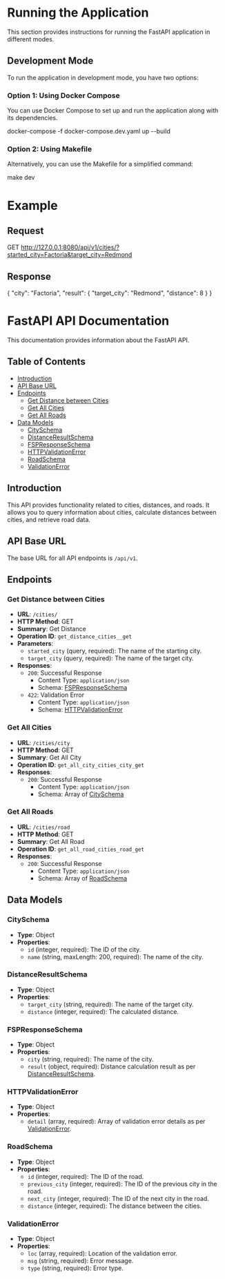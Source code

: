 # Running the Application

This section provides instructions for running the FastAPI application in different modes.

## Development Mode

To run the application in development mode, you have two options:

### Option 1: Using Docker Compose

You can use Docker Compose to set up and run the application along with its dependencies.

docker-compose -f docker-compose.dev.yaml up --build


### Option 2: Using Makefile

Alternatively, you can use the Makefile for a simplified command:

make dev


# Example

## Request

GET http://127.0.0.1:8080/api/v1/cities/?started_city=Factoria&target_city=Redmond

## Response

{
  "city": "Factoria",
  "result": {
    "target_city": "Redmond",
    "distance": 8
  }
}


# FastAPI API Documentation

This documentation provides information about the FastAPI API.

## Table of Contents

- [Introduction](#introduction)
- [API Base URL](#api-base-url)
- [Endpoints](#endpoints)
  - [Get Distance between Cities](#get-distance-between-cities)
  - [Get All Cities](#get-all-cities)
  - [Get All Roads](#get-all-roads)
- [Data Models](#data-models)
  - [CitySchema](#cityschema)
  - [DistanceResultSchema](#distanceresultschema)
  - [FSPResponseSchema](#fsponlyschema)
  - [HTTPValidationError](#httpvalidationerror)
  - [RoadSchema](#roadschema)
  - [ValidationError](#validationerror)

## Introduction

This API provides functionality related to cities, distances, and roads. It allows you to query information about cities, calculate distances between cities, and retrieve road data.

## API Base URL

The base URL for all API endpoints is `/api/v1`.

## Endpoints

### Get Distance between Cities

- **URL**: `/cities/`
- **HTTP Method**: GET
- **Summary**: Get Distance
- **Operation ID**: `get_distance_cities__get`
- **Parameters**:
  - `started_city` (query, required): The name of the starting city.
  - `target_city` (query, required): The name of the target city.
- **Responses**:
  - `200`: Successful Response
    - Content Type: `application/json`
    - Schema: [FSPResponseSchema](#fsponlyschema)
  - `422`: Validation Error
    - Content Type: `application/json`
    - Schema: [HTTPValidationError](#httpvalidationerror)

### Get All Cities

- **URL**: `/cities/city`
- **HTTP Method**: GET
- **Summary**: Get All City
- **Operation ID**: `get_all_city_cities_city_get`
- **Responses**:
  - `200`: Successful Response
    - Content Type: `application/json`
    - Schema: Array of [CitySchema](#cityschema)

### Get All Roads

- **URL**: `/cities/road`
- **HTTP Method**: GET
- **Summary**: Get All Road
- **Operation ID**: `get_all_road_cities_road_get`
- **Responses**:
  - `200`: Successful Response
    - Content Type: `application/json`
    - Schema: Array of [RoadSchema](#roadschema)

## Data Models

### CitySchema

- **Type**: Object
- **Properties**:
  - `id` (integer, required): The ID of the city.
  - `name` (string, maxLength: 200, required): The name of the city.

### DistanceResultSchema

- **Type**: Object
- **Properties**:
  - `target_city` (string, required): The name of the target city.
  - `distance` (integer, required): The calculated distance.

### FSPResponseSchema

- **Type**: Object
- **Properties**:
  - `city` (string, required): The name of the city.
  - `result` (object, required): Distance calculation result as per [DistanceResultSchema](#distanceresultschema).

### HTTPValidationError

- **Type**: Object
- **Properties**:
  - `detail` (array, required): Array of validation error details as per [ValidationError](#validationerror).

### RoadSchema

- **Type**: Object
- **Properties**:
  - `id` (integer, required): The ID of the road.
  - `previous_city` (integer, required): The ID of the previous city in the road.
  - `next_city` (integer, required): The ID of the next city in the road.
  - `distance` (integer, required): The distance between the cities.

### ValidationError

- **Type**: Object
- **Properties**:
  - `loc` (array, required): Location of the validation error.
  - `msg` (string, required): Error message.
  - `type` (string, required): Error type.